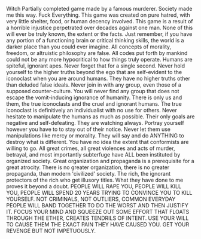 Witch
Partially completed game made by a famous murderer.
Society made me this way.
Fuck Everything.
This game was created on pure hatred, with very little shelter, food, or human decency involved.
This game is a result of a horrible injustice perpetrated over decades against one man.
None of this will ever be truly known, the extent or the facts.
Just remember, if you have any portion of a functioning brain or critical thinking skills, the world is a darker place than you could ever imagine. All concepts of morality, freedom, or altruistic philosophy are false. All codes put forth by mankind could not be any more hypocritical to how things truly operate. Humans are spiteful, ignorant apes. Never forget that for a single second. Never hold yourself to the higher truths beyond the ego that are self-evident to the iconoclast when you are around humans. They have no higher truths other than deluded false ideals. Never join in with any group, even those of a supposed counter-culture. You will never find any group that does not escape the vomit-inducing ignorance of humanity. There is only us and them, the true iconoclasts and the cruel and ignorant humans. The true iconoclast is definitively an individualist with no use for others. Never hesitate to manipulate the humans as much as possible. Their only goals are negative and self-defeating. They are watching always. Portray yourself however you have to to stay out of their notice. Never let them use manipulations like mercy or morality. They will say and do ANYTHING to destroy what is different. You have no idea the extent that conformists are willing to go. All great crimes, all great violences and acts of murder, betrayal, and most importantly subterfuge have ALL been instituted by organized society. Great organization and propaganda is a prerequisite for a great atrocity. There is no greater organization, there is no greater propaganda, than modern 'civilized' society. The rich, the ignorant protectors of the rich who get illusory titles. What they have done to me proves it beyond a doubt. PEOPLE WILL RAPE YOU, PEOPLE WILL KILL YOU, PEOPLE WILL SPEND 20 YEARS TRYING TO CONVINCE YOU TO KILL YOURSELF. NOT CRIMINALS, NOT OUTLIERS, COMMON EVERYDAY PEOPLE WILL BAND TOGETHER TO DO THE WORST AND THEN JUSTIFY IT. FOCUS YOUR MIND AND SQUEEZE OUT SOME EFFORT THAT FLOATS THROUGH THE ETHER, CREATES TENDRILS OF INTENT. USE YOUR WILL TO CAUSE THEM THE EXACT PAIN THEY HAVE CAUSED YOU. GET YOUR REVENGE BUT NOT IMPETUOUSLY.